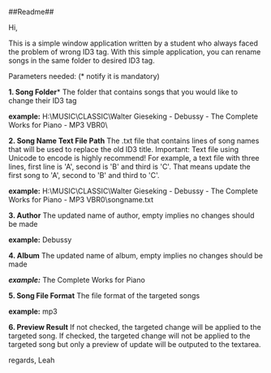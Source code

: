 ##Readme##

Hi,

This is a simple window application written by a student who always faced the problem of wrong ID3 tag.
With this simple application, you can rename songs in the same folder to desired ID3 tag.

Parameters needed: (* notify it is mandatory)

**1.	Song Folder*** 
The folder that contains songs that you would like to change their ID3 tag

**example:**
H:\MUSIC\CLASSIC\Walter Gieseking - Debussy - The Complete Works for Piano - MP3 VBR0\


**2.	Song Name Text File Path**
The .txt file that contains lines of song names that will be used to replace the old ID3 title.
Important: Text file using Unicode to encode is highly recommend!
For example, a text file with three lines, first line is 'A', second is 'B' and third is 'C'.
That means update the first song to 'A', second to 'B' and third to 'C'.

**example:**
H:\MUSIC\CLASSIC\Walter Gieseking - Debussy - The Complete Works for Piano - MP3 VBR0\songname.txt


**3.	Author**
The updated name of author, empty implies no changes should be made

**example:**
Debussy


**4.	Album**
The updated name of album, empty implies no changes should be made

***example:***
The Complete Works for Piano


**5.	Song File Format**
The file format of the targeted songs

**example:**
mp3


**6. Preview Result**
If not checked, the targeted change will be applied to the targeted song.
If checked, the targeted change will not be applied to the targeted song but only a preview of update will be outputed to the textarea.

regards,
Leah
